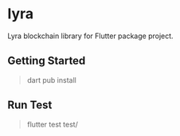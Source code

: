 # lyra

Lyra blockchain library for Flutter package project.

## Getting Started

> dart pub install

## Run Test

> flutter test test/ 